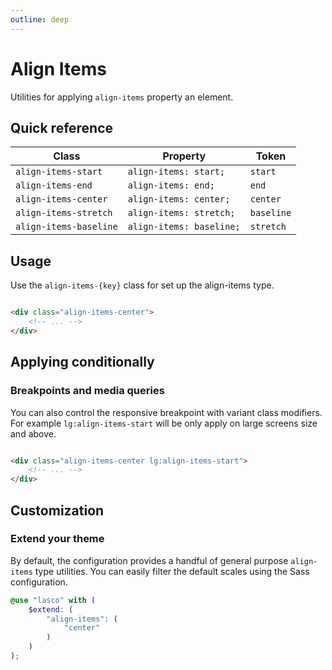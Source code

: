 ```yaml
---
outline: deep
---
```


# Align Items

Utilities for applying `align-items` property an element.

## Quick reference

| Class                  | Property                 | Token      |
|------------------------|--------------------------|------------|
| `align-items-start`    | `align-items: start;`    | `start`    |
| `align-items-end`      | `align-items: end;`      | `end`      |
| `align-items-center`   | `align-items: center;`   | `center`   |
| `align-items-stretch`  | `align-items: stretch;`  | `baseline` |
| `align-items-baseline` | `align-items: baseline;` | `stretch`  |

## Usage

Use the `align-items-{key}` class for set up the align-items type.

```html

<div class="align-items-center">
    <!-- ... -->
</div>
```

## Applying conditionally

### Breakpoints and media queries

You can also control the responsive breakpoint with variant class modifiers. For example `lg:align-items-start` will be
only apply on large screens size and above.

```html

<div class="align-items-center lg:align-items-start">
    <!-- ... -->
</div>
```

## Customization

### Extend your theme

By default, the configuration provides a handful of general purpose `align-items` type utilities. You can easily filter
the default scales using the Sass configuration.

```scss
@use "lasco" with (
    $extend: (
        "align-items": (
            "center"
        )
    )
);
```
